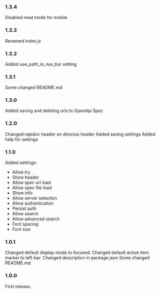 ### 1.3.4

Disabled read mode for mobile

### 1.3.3

Renamed index.js

### 1.3.2

Added use_path_in_nav_bar setting

### 1.3.1

Some changed README.md

### 1.3.0

Added saving and deleting urls to OpenApi Spec

### 1.2.0

Changed rapidoc header on directus header
Added saving settings
Added help for settings

### 1.1.0

Added settings:

- Allow try
- Show header
- Allow spec url load
- Allow spec file load
- Show info
- Allow server selection
- Allow authentication
- Persist auth
- Allow search
- Allow advanced search
- Font spacing
- Font size

### 1.0.1

Changed default display mode to focused.
Changed default active item marker to left-bar.
Changed description in package.json
Some changed README.md

### 1.0.0

First release.
